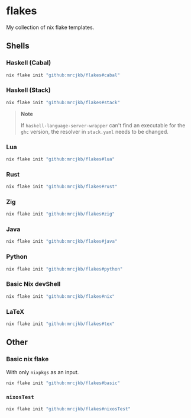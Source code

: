 # flakes

My collection of nix flake templates.

## Shells

### Haskell (Cabal)

```sh
nix flake init "github:mrcjkb/flakes#cabal"
```

### Haskell (Stack)

```sh
nix flake init "github:mrcjkb/flakes#stack"
```

> **Note**
>
> If `haskell-language-server-wrapper` can't find an executable
> for the `ghc` version, the resolver in `stack.yaml` needs to
> be changed.

### Lua

```sh
nix flake init "github:mrcjkb/flakes#lua"
```

### Rust

```sh
nix flake init "github:mrcjkb/flakes#rust"
```

### Zig

```sh
nix flake init "github:mrcjkb/flakes#zig"
```

### Java

```sh
nix flake init "github:mrcjkb/flakes#java"
```

### Python

```sh
nix flake init "github:mrcjkb/flakes#python"
```

### Basic Nix devShell

```sh
nix flake init "github:mrcjkb/flakes#nix"
```

### LaTeX

```sh
nix flake init "github:mrcjkb/flakes#tex"
```

## Other

### Basic nix flake

With only `nixpkgs` as an input.

```sh
nix flake init "github:mrcjkb/flakes#basic"
```

### `nixosTest`

```sh
nix flake init "github:mrcjkb/flakes#nixosTest"
```
